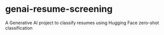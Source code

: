 # genai-resume-screening
A Generative AI project to classify resumes using Hugging Face zero-shot classification
